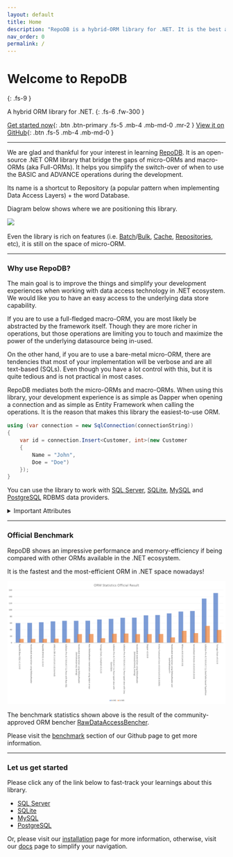 ```yaml
---
layout: default
title: Home
description: "RepoDB is a hybrid-ORM library for .NET. It is the best alternative ORM to both Dapper and EntityFramework."
nav_order: 0
permalink: /
---
```


# Welcome to RepoDB
{: .fs-9 }

A hybrid ORM library for .NET.
{: .fs-6 .fw-300 }

[Get started now](/tutorial/get-started-sqlserver){: .btn .btn-primary .fs-5 .mb-4 .mb-md-0 .mr-2 } [View it on GitHub](https://github.com/mikependon/RepoDB){: .btn .fs-5 .mb-4 .mb-md-0 }

---

We are glad and thankful for your interest in learning [RepoDB](https://github.com/mikependon/RepoDb). It is an open-source .NET ORM library that bridge the gaps of micro-ORMs and macro-ORMs (aka Full-ORMs). It helps you simplify the switch-over of when to use the BASIC and ADVANCE operations during the development.

Its name is a shortcut to Repository (a popular pattern when implementing Data Access Layers) + the word Database.

Diagram below shows where we are positioning this library.

<img src="../../assets/images/site/difference.svg" />

Even the library is rich on features (i.e. [Batch](/feature/batchoperations)/[Bulk](/feature/bulkoperations), [Cache](/feature/caching), [Repositories](/feature/repositories), etc), it is still on the space of micro-ORM.

---

### Why use RepoDB?

The main goal is to improve the things and simplify your development experiences when working with data access technology in .NET ecosystem. We would like you to have an easy access to the underlying data store capability.

If you are to use a full-fledged macro-ORM, you are most likely be abstracted by the framework itself. Though they are more richer in operations, but those operations are limiting you to touch and maximize the power of the underlying datasource being in-used.

On the other hand, if you are to use a bare-metal micro-ORM, there are tendencies that most of your implementation will be verbose and are all text-based (SQLs). Even though you have a lot control with this, but it is quite tedious and is not practical in most cases.

RepoDB mediates both the micro-ORMs and macro-ORMs. When using this library, your development experience is as simple as Dapper when opening a connection and as simple as Entity Framework when calling the operations. It is the reason that makes this library the easiest-to-use ORM.

```csharp
using (var connection = new SqlConnection(connectionString))
{
    var id = connection.Insert<Customer, int>(new Customer
    {
        Name = "John",
        Doe = "Doe")
    });
}
```

You can use the library to work with [SQL Server](https://www.nuget.org/packages/RepoDb.SqlServer), [SQLite](https://www.nuget.org/packages/RepoDb.SqLite), [MySQL](https://www.nuget.org/packages/RepoDb.MySql) and [PostgreSQL](https://www.nuget.org/packages/RepoDb.PostgreSql) RDBMS data providers.

<details>
<summary>Important Attributes</summary>

<p>

    <p>
        <b>Easy to Use</b> - the operations were all implemented as extension methods of your IDbConnection object. For as long your connection is open, any operations can then be called against your database.
    </p>

    <p>
        <b>High Performant</b> - it caches the already-generated compiled expressions for future reusabilities and executions. It understands your schema to create the most optimal compiled expression AOT.
    </p>

    <p>
        <b>Memory Efficient</b> - it extracts and caches your object properties, execution contexts, object mappings and SQL statements. It is reusing them all throughout the process of transformations and executions.
    </p>

    <p>
        <b>Dynamic and Hybrid</b> - it provides some advance features of the full-fledged ORMs. It significantly help the developers to simplify the experience when context-switching during the development.
    </p>

    <p>
        <b>Open-Source Software</b> - it is an open-source software and will always be free. It is authored to further improve the .NET data access experiences and solutions, together with the collective ideas of the community.
    </p>

    <p>
        <b>High Quality</b> - it is a high-quality micro-ORM supported by 10K+ real-life Unit and Integration Tests. It is highly tested and is used by various critical systems that are running in the Production environment.
    </p>

</p>

</details>

---

### Official Benchmark

RepoDB shows an impressive performance and memory-efficiency if being compared with other ORMs available in the .NET ecosystem.

It is the fastest and the most-efficient ORM in .NET space nowadays!

<img src="../assets/backgrounds/statistics.png" />

The benchmark statistics shown above is the result of the community-approved ORM bencher [RawDataAccessBencher](https://github.com/FransBouma/RawDataAccessBencher).

Please visit the [benchmark](https://github.com/mikependon/RepoDB#benchmark) section of our Github page to get more information.

---

### Let us get started

Please click any of the link below to fast-track your learnings about this library.

- [SQL Server](/tutorial/get-started-sqlserver)
- [SQLite](/tutorial/get-started-sqlite)
- [MySQL](/tutorial/get-started-mysql)
- [PostgreSQL](/tutorial/get-started-postgresql)

Or, please visit our [installation](/tutorial/installation) page for more information, otherwise, visit our [docs](/docs) page to simplify your navigation.
